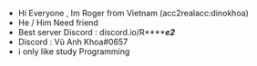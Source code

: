  - Hi Everyone , Im Roger from Vietnam (acc2realacc:dinokhoa)
 - He / Him Need friend 
 - Best server Discord : discord.io/R*******e2***
 - Discord : Vũ Anh Khoa#0657
 - i only like study Programming
